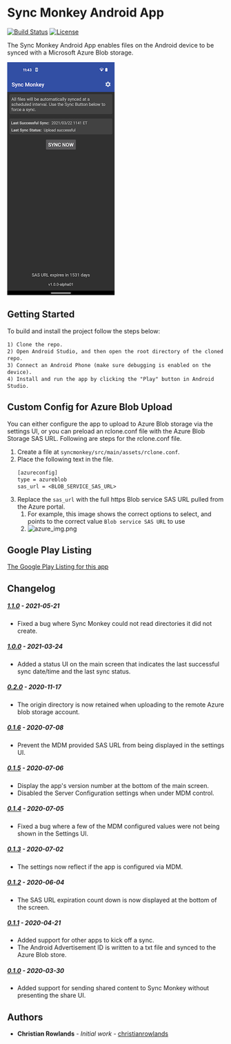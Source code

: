 # Sync Monkey Android App

[![Build Status](https://travis-ci.com/chesapeaketechnology/syncmonkey.svg?branch=develop)](https://travis-ci.com/github/chesapeaketechnology/syncmonkey)
[![License](https://img.shields.io/badge/license-Apache%202-green.svg?style=flat)](https://github.com/chesapeaketechnology/syncmonkey/blob/master/LICENSE)

The Sync Monkey Android App enables files on the Android device to be synced with a Microsoft Azure Blob storage.

![App Screenshot](screenshots/Main_Screenshot.png "The Sync Monkey App Main Screen")

## Getting Started

To build and install the project follow the steps below:

    1) Clone the repo.
    2) Open Android Studio, and then open the root directory of the cloned repo.
    3) Connect an Android Phone (make sure debugging is enabled on the device).
    4) Install and run the app by clicking the "Play" button in Android Studio.

## Custom Config for Azure Blob Upload

You can either configure the app to upload to Azure Blob storage via the settings UI, or you can
preload an rclone.conf file with the Azure Blob Storage SAS URL. Following are steps for the rclone.conf file.

1. Create a file at `syncmonkey/src/main/assets/rclone.conf`.
1. Place the following text in the file.
   ```
   [azureconfig]
   type = azureblob
   sas_url = <BLOB_SERVICE_SAS_URL>
   ```
1. Replace the `sas_url` with the full https Blob service SAS URL pulled from the Azure portal.
    1. For example, this image shows the correct options to select, and points to the correct value `Blob service SAS URL` to use
    1. ![azure_img.png](azure_img.png)

## Google Play Listing

[The Google Play Listing for this app](https://play.google.com/store/apps/details?id=com.chesapeaketechnology.syncmonkey)

## Changelog
##### [1.1.0](https://github.com/chesapeaketechnology/syncmonkey/releases/tag/v1.1.0) - 2021-05-21
* Fixed a bug where Sync Monkey could not read directories it did not create.

##### [1.0.0](https://github.com/chesapeaketechnology/syncmonkey/releases/tag/v1.0.0) - 2021-03-24
* Added a status UI on the main screen that indicates the last successful sync date/time and the last sync status.

##### [0.2.0](https://github.com/chesapeaketechnology/syncmonkey/releases/tag/v0.2.0) - 2020-11-17
* The origin directory is now retained when uploading to the remote Azure blob storage account.

##### [0.1.6](https://github.com/chesapeaketechnology/syncmonkey/releases/tag/v0.1.6) - 2020-07-08
* Prevent the MDM provided SAS URL from being displayed in the settings UI.

##### [0.1.5](https://github.com/chesapeaketechnology/syncmonkey/releases/tag/v0.1.5) - 2020-07-06
* Display the app's version number at the bottom of the main screen.
* Disabled the Server Configuration settings when under MDM control.

##### [0.1.4](https://github.com/chesapeaketechnology/syncmonkey/releases/tag/v0.1.4) - 2020-07-05
* Fixed a bug where a few of the MDM configured values were not being shown in the Settings UI.

##### [0.1.3](https://github.com/chesapeaketechnology/syncmonkey/releases/tag/v0.1.3) - 2020-07-02
* The settings now reflect if the app is configured via MDM.

##### [0.1.2](https://github.com/chesapeaketechnology/syncmonkey/releases/tag/v0.1.2) - 2020-06-04
* The SAS URL expiration count down is now displayed at the bottom of the screen.

##### [0.1.1](https://github.com/chesapeaketechnology/syncmonkey/releases/tag/v0.1.1) - 2020-04-21
* Added support for other apps to kick off a sync.
* The Android Advertisement ID is written to a txt file and synced to the Azure Blob store.

##### [0.1.0](https://github.com/chesapeaketechnology/syncmonkey/releases/tag/v0.1.0) - 2020-03-30
* Added support for sending shared content to Sync Monkey without presenting the share UI.

## Authors

* **Christian Rowlands** - *Initial work* - [christianrowlands](https://github.com/christianrowlands)
